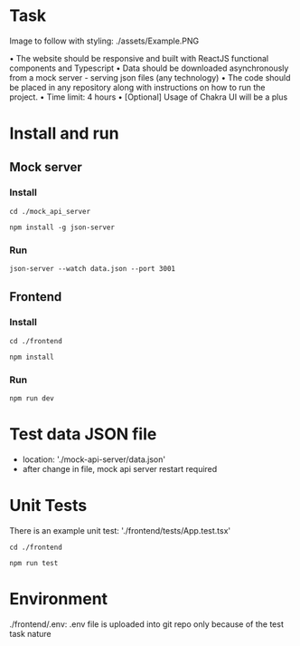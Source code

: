 # Task

Image to follow with styling: ./assets/Example.PNG

• The website should be responsive and built with ReactJS functional components and Typescript
• Data should be downloaded asynchronously from a mock server - serving json files (any technology)
• The code should be placed in any repository along with instructions on how to run the project.
• Time limit: 4 hours
• [Optional] Usage of Chakra UI will be a plus

# Install and run

## Mock server

### Install

```
cd ./mock_api_server

npm install -g json-server
```

### Run

```
json-server --watch data.json --port 3001
```

## Frontend

### Install
```
cd ./frontend

npm install
```

### Run

```
npm run dev
```

# Test data JSON file

- location: './mock-api-server/data.json'
- after change in file, mock api server restart required

# Unit Tests

There is an example unit test: './frontend/tests/App.test.tsx'

```
cd ./frontend

npm run test
```

# Environment

./frontend/.env: .env file is uploaded into git repo only because of the test task nature 
